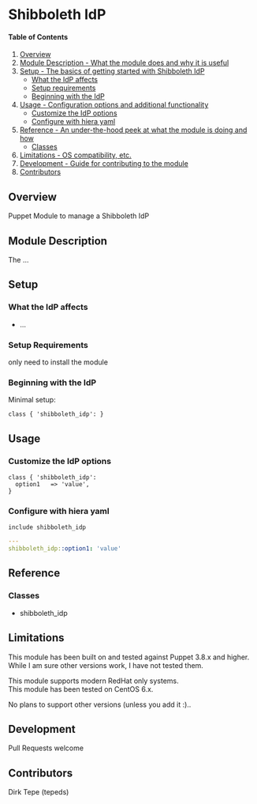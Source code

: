 Shibboleth IdP
=============

#### Table of Contents

1. [Overview](#overview)
2. [Module Description - What the module does and why it is useful](#module-description)
3. [Setup - The basics of getting started with Shibboleth IdP](#setup)
    * [What the IdP affects](#what-the-idp-affects)
    * [Setup requirements](#setup-requirements)
    * [Beginning with the IdP](#beginning-with-the-idp)
4. [Usage - Configuration options and additional functionality](#usage)
    * [Customize the IdP options](#customize-the-the-idp-options)
    * [Configure with hiera yaml](#configure-with-hiera-yaml)
5. [Reference - An under-the-hood peek at what the module is doing and how](#reference)
    * [Classes](#classes)
6. [Limitations - OS compatibility, etc.](#limitations)
7. [Development - Guide for contributing to the module](#development)
8. [Contributors](#contributors)

## Overview

Puppet Module to manage a Shibboleth IdP

## Module Description

The ...

## Setup

### What the IdP affects

* ...

### Setup Requirements

only need to install the module

### Beginning with the IdP

Minimal setup:

```puppet
class { 'shibboleth_idp': }
```

## Usage

### Customize the IdP options

```puppet
class { 'shibboleth_idp':
  option1   => 'value',
}
```

### Configure with hiera yaml

```puppet
include shibboleth_idp
```
```yaml
---
shibboleth_idp::option1: 'value'
```

## Reference

### Classes

* shibboleth_idp

## Limitations

This module has been built on and tested against Puppet 3.8.x and higher.  
While I am sure other versions work, I have not tested them.

This module supports modern RedHat only systems.  
This module has been tested on CentOS 6.x.

No plans to support other versions (unless you add it :)..

## Development

Pull Requests welcome

## Contributors

Dirk Tepe (tepeds)
